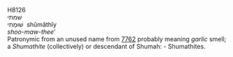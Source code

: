 <body>
  <p>H8126<br>  שׁמתי  <br> שׁוּמָתִי  ‎  shûmâthı̂y  <br><i>shoo-maw-thee‘ </i><br>Patronymic from an unused name from <a href="h7762.htm">7762</a> probably meaning <i>garlic</i> smell; a <i>Shumathite</i> (collectively) or descendant of Shumah: - Shumathites.<br></p>
 </body>